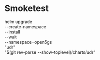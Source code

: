 # Smoketest


helm upgrade \
  --create-namespace \
  --install \
  --wait \
  --namespace=open5gs \
  "udr" \
  "$(git rev-parse --show-toplevel)/charts/udr"